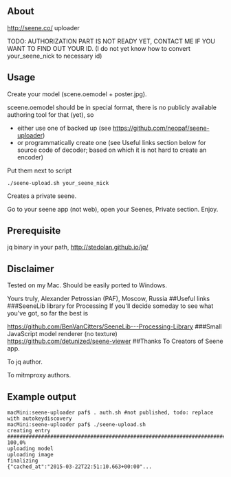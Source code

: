 ## About
http://seene.co/ uploader 

TODO: AUTHORIZATION PART IS NOT READY YET, CONTACT ME IF YOU WANT TO FIND OUT YOUR ID.
(I do not yet know how to convert your_seene_nick to necessary id)

## Usage
Create your model (scene.oemodel + poster.jpg). 

sceene.oemodel should be in special format, there is no publicly available authoring tool for that (yet), so
* either use one of backed up (see https://github.com/neopaf/seene-uploader)
* or programmatically create one (see Useful links section below for source code of decoder; based on which it is not hard to create an encoder)

Put them next to script

`./seene-upload.sh your_seene_nick`

Creates a private seene.

Go to your seene app (not web), open your Seenes, Private section. Enjoy.
## Prerequisite
jq binary in your path, http://stedolan.github.io/jq/
## Disclaimer
Tested on my Mac.
Should be easily ported to Windows.

Yours truly,
Alexander Petrossian (PAF), Moscow, Russia
##Useful links
###SeeneLib library for Processing
If you'll decide someday to see what you've got, so far the best is

https://github.com/BenVanCitters/SeeneLib---Processing-Library
###Small JavaScript model renderer (no texture)
https://github.com/detunized/seene-viewer
##Thanks
To Creators of Seene app.

To jq author.

To mitmproxy authors.
## Example output
```
macMini:seene-uploader paf$ . auth.sh #not published, todo: replace with autokeydiscovery
macMini:seene-uploader paf$ ./seene-upload.sh
creating entry
######################################################################## 100,0%
uploading model
uploading image
finalizing
{"cached_at":"2015-03-22T22:51:10.663+00:00"...
```
